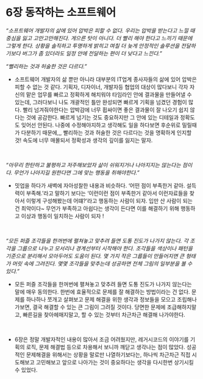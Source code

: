 # 6장 동작하는 소프트웨어

*“소프트웨어 개발자의 삶에 있어 압박은 피할 수 없다. 우리는 압박을 받는다고 느낄 때 중심을 잃고 고만고만해진다. 게으른 탓이 아니다. 더 빨리 해야 한다고 느끼기 때문에 그렇게 한다. 상황을 솔직하고 투명하게 밝히고 며칠 더 늦게 안정적인 솔루션을 전달하기보다 버그가 좀 있더라도 일정 안에 전달하는 편이 더 낮다고 느낀다.”*

*“뻘리하는 것과 허술한 것은 다르다.”*

- 소프트웨어 개발자의 삶 뿐만 아니라 대부분의 IT업계 종사자들의 삶에 있어 압박은 피할 수 없는 것 같다. 기획자, 디자이너, 개발자등 협업의 대상이 많다보니 각자 자신의 맡은 업무를 빠르고 정확하게 해치워야 타임라인 안에 결과물을 만들어낼 수 있는데, 그러다보니 나도 개괄적인 틀만 완성되면 빠르게 기획을 넘겼던 경험이 많다. 빨리 넘겨줘야한다는 압박감에 너무 휩싸이면 좋은 결과물이 잘 나오기 쉽지 않다는 것에 공감한다. 빠르게 넘기는 것도 중요하지만 그 안에 있는 디테일과 정확도도 잊어선 안된다. 나중에 수정해야지하고 생각해도 일을 하다보면 후순위로 밀릴때가 다분하기 때문에,,,  빨리하는 것과 허술한 것은 다르다는 것을 명확하게 인지할 것! 속도에 너무 매몰되서 정확성과 생각의 깊이를 잃지는 말자.

<br>

*“아무리 한탄하고 불평하고 저주해보았자 삶이 쉬워지거나 나아지지는 않는다는 점이다. 무언가 나아지길 원한다면 그에 맞는 행동을 취해야한다.”*

- 밋업을 하다가 새벽에 자아성찰한 내용과 비슷하다. ‘어떤 점이 부족한거 같아. 설득력이 부족해.’라고 말하기 보다는 ‘이런이런 점이 부족한거 같아서 이런자료들을 찾아서 이렇게 구성해봤는데 어떄?’라고 행동하는 사람이 되자. 입만 산 사람이 되는 건 최악이다~ 무언가 부족하고 아쉽다는 생각이 든다면 이를 해결하기 위해 행동하고 이상과 행동이 일치하는 사람이 되자 ! 
<br>

*“모든 퍼즐 조각들을 한꺼번에 펼쳐놓고 맞추려 들면 도통 진도가 나가지 않는다. 각 조각을 그룹으로 나누고 모서리나 경계선부터 시작해야 한다. 조각들을 색상이나 패턴을 기준으로 분리해서 모아두어도 도움이 된다. 몇 가지 작은 그룹들이 만들어지면 큰 형태가 머릿 속에 그려진다. 몇몇 조각들을 맞추는데 성공하면 전체 그림의 일부분을 볼 수 있다.”*

-  모든 퍼즐 조각들을 한꺼번에 펼쳐놓고 맞추려 들면 도통 진도가 나가지 않는다는 말에 매우 동의한다. 한번에 효율적으로 문제를 잘 해결하는 방법이라는 건 없다. 문제를 하나하나 쪼개고 살펴보고 문제 해결을 위한 생각과 정보들을 모으고 조립해나가보면, 결국 해결할 수 있는 큰 그림이 그려질 것이다. 당면한 문제에 조급해하지말고, 빠른길을 찾아헤매지말고, 할 수 있는 것부터 차근차근 해결해 나가야한다.

<br>

- 6장은 정말 개발자적인 내용이 많아서 조금 어려웠지만, 레거시코드의 이야기를 기획의 로직, 문제 해결법 등으로 차용해서 보니까 깨닫고 생각나는 점이 많았다. 성공적인 문제해결을 위해서는 상황을 말로만 나열하기보다는, 하나씩 차근차근 직접 시도해보고 고민해보고 앞으로 나아가는 것이 중요하다는 생각을 다시한번 상기시킬 수 있었다.
